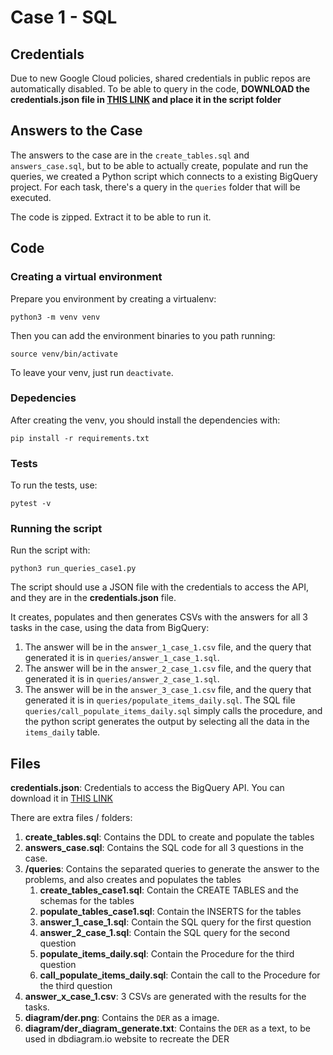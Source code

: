 # Case 1 - SQL

## Credentials

Due to new Google Cloud policies, shared credentials in public repos are automatically disabled. To be able to query in the code, **DOWNLOAD the credentials.json file in [THIS LINK](https://drive.google.com/drive/u/0/folders/1RUpBViKoCOmAwgaNebg3rxVVx_SgJOUk) and place it in the script folder**

## Answers to the Case

The answers to the case are in the `create_tables.sql` and `answers_case.sql`, but to be able to actually create, populate and run the queries, we created a Python script which connects to a existing BigQuery project. For each task, there's a query in the `queries` folder that will be executed.

The code is zipped. Extract it to be able to run it.

## Code

### Creating a virtual environment

Prepare you environment by creating a virtualenv:

    python3 -m venv venv

Then you can add the environment binaries to you path running:

    source venv/bin/activate

To leave your venv, just run `deactivate`.

### Depedencies

After creating the venv, you should install the dependencies with:

    pip install -r requirements.txt

### Tests

To run the tests, use:

    pytest -v


### Running the script

Run the script with:

    python3 run_queries_case1.py 

The script should use a JSON file with the credentials to access the API, and they are in the **credentials.json** file.

It creates, populates and then generates CSVs with the answers for all 3 tasks in the case, using the data from BigQuery:

1. The answer will be in the `answer_1_case_1.csv` file, and the query that generated it is in `queries/answer_1_case_1.sql`.
2. The answer will be in the `answer_2_case_1.csv` file, and the query that generated it is in `queries/answer_2_case_1.sql`.
3. The answer will be in the `answer_3_case_1.csv` file, and the query that generated it is in `queries/populate_items_daily.sql`. The SQL file `queries/call_populate_items_daily.sql` simply calls the procedure, and the python script generates the output by selecting all the data in the `items_daily` table.

## Files

**credentials.json**: Credentials to access the BigQuery API. You can download it in [THIS LINK](https://drive.google.com/drive/u/0/folders/1RUpBViKoCOmAwgaNebg3rxVVx_SgJOUk)

There are extra files / folders:

1. **create_tables.sql**: Contains the DDL to create and populate the tables
2. **answers_case.sql**: Contains the SQL code for all 3 questions in the case.
3. **/queries**: Contains the separated queries to generate the answer to the problems, and also creates and populates the tables
   1. **create_tables_case1.sql**: Contain the CREATE TABLES and the schemas for the tables
   2. **populate_tables_case1.sql**: Contain the INSERTS for the tables
   3. **answer_1_case_1.sql**: Contain the SQL query for the first question
   4. **answer_2_case_1.sql**: Contain the SQL query for the second question
   5. **populate_items_daily.sql**: Contain the Procedure for the third question
   6. **call_populate_items_daily.sql**: Contain the call to the Procedure for the third question
4. **answer_x_case_1.csv**: 3 CSVs are generated with the results for the tasks.
5. **diagram/der.png**: Contains the `DER` as a image.
6. **diagram/der_diagram_generate.txt**: Contains the `DER` as a text, to be used in dbdiagram.io website to recreate the DER